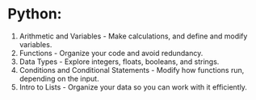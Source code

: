 # Python:
1. Arithmetic and Variables - Make calculations, and define and modify variables.
2. Functions - Organize your code and avoid redundancy.
3. Data Types - Explore integers, floats, booleans, and strings.
4. Conditions and Conditional Statements - Modify how functions run, depending on the input.
5. Intro to Lists - Organize your data so you can work with it efficiently.
